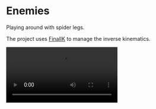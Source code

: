 # Enemies
Playing around with spider legs.

The project uses [FinalIK](https://assetstore.unity.com/packages/tools/animation/final-ik-14290) to manage the inverse kinematics.

![Alt text](Video.mp4?raw=true "Spidey Demo")
